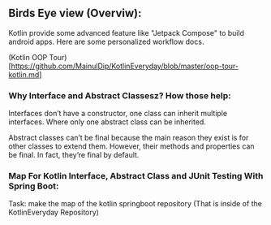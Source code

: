 ## Birds Eye view (Overviw):
Kotlin provide some advanced feature like "Jetpack Compose" to build android apps. Here are some personalized workflow docs.

(Kotlin OOP Tour)[https://github.com/MainulDip/KotlinEveryday/blob/master/oop-tour-kotlin.md]

### Why Interface and Abstract Classesz? How those help:
Interfaces don’t have a constructor, one class can inherit multiple interfaces. Where only one abstract class can be inherited.

Abstract classes can’t be final because the main reason they exist is for other classes to extend them. However, their methods and properties can be final. In fact, they’re final by default.

### Map For Kotlin Interface, Abstract Class and JUnit Testing With Spring Boot:
Task: make the map of the kotlin springboot repository (That is inside of the KotlinEveryday Repository)